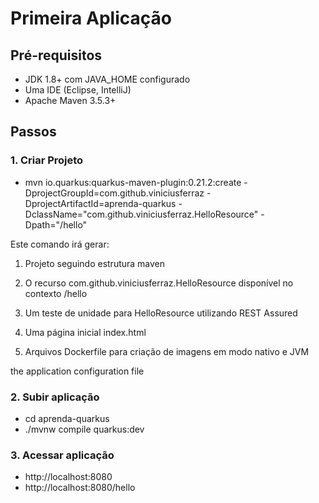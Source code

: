 # Primeira Aplicação
## Pré-requisitos
* JDK 1.8+ com JAVA_HOME configurado
* Uma IDE (Eclipse, IntelliJ)
* Apache Maven 3.5.3+

## Passos

### 1. Criar Projeto
* mvn io.quarkus:quarkus-maven-plugin:0.21.2:create -DprojectGroupId=com.github.viniciusferraz -DprojectArtifactId=aprenda-quarkus -DclassName="com.github.viniciusferraz.HelloResource" -Dpath="/hello"

Este comando irá gerar:

1. Projeto seguindo estrutura maven

2. O recurso com.github.viniciusferraz.HelloResource disponível no contexto /hello

3. Um teste de unidade para HelloResource utilizando REST Assured 

4. Uma página inicial index.html

5. Arquivos Dockerfile para criação de imagens em modo nativo e JVM

the application configuration file
### 2. Subir aplicação
* cd aprenda-quarkus
* ./mvnw compile quarkus:dev

### 3. Acessar aplicação
* http://localhost:8080
* http://localhost:8080/hello

